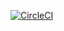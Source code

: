 [![CircleCI](https://circleci.com/gh/GabriellCosta/github-repo-view/tree/master.svg?style=svg)](https://circleci.com/gh/GabriellCosta/github-repo-view/tree/master)